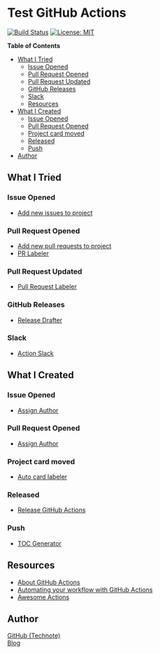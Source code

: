 # Test GitHub Actions

[![Build Status](https://github.com/technote-space/test-github-actions/workflows/Build/badge.svg)](https://github.com/technote-space/test-github-actions/actions)
[![License: MIT](https://img.shields.io/badge/License-MIT-blue.svg)](https://github.com/technote-space/jquery.marker-animation/blob/master/LICENSE)

<!-- START doctoc generated TOC please keep comment here to allow auto update -->
<!-- DON'T EDIT THIS SECTION, INSTEAD RE-RUN doctoc TO UPDATE -->
**Table of Contents**

- [What I Tried](#what-i-tried)
  - [Issue Opened](#issue-opened)
  - [Pull Request Opened](#pull-request-opened)
  - [Pull Request Updated](#pull-request-updated)
  - [GitHub Releases](#github-releases)
  - [Slack](#slack)
  - [Resources](#resources)
- [What I Created](#what-i-created)
  - [Issue Opened](#issue-opened-1)
  - [Pull Request Opened](#pull-request-opened-1)
  - [Project card moved](#project-card-moved)
  - [Released](#released)
  - [Push](#push)
- [Author](#author)

<!-- END doctoc generated TOC please keep comment here to allow auto update -->

## What I Tried

### Issue Opened
- [Add new issues to project](https://github.com/alex-page/add-new-issue-project)

### Pull Request Opened
- [Add new pull requests to project](https://github.com/alex-page/add-new-pulls-project)
- [PR Labeler](https://github.com/TimonVS/pr-labeler-action)

### Pull Request Updated
- [Pull Request Labeler](https://github.com/actions/labeler)

### GitHub Releases
- [Release Drafter](https://github.com/toolmantim/release-drafter)

### Slack
- [Action Slack](https://github.com/8398a7/action-slack)

## What I Created

### Issue Opened
- [Assign Author](https://github.com/technote-space/assign-author)

### Pull Request Opened
- [Assign Author](https://github.com/technote-space/assign-author)

### Project card moved
- [Auto card labeler](https://github.com/technote-space/auto-card-labeler)

### Released
- [Release GitHub Actions](https://github.com/technote-space/release-github-actions)

### Push
- [TOC Generator](https://github.com/technote-space/toc-generator)

## Resources
- [About GitHub Actions](https://help.github.com/ja/articles/about-github-actions)
- [Automating your workflow with GitHub Actions](https://help.github.com/en/categories/automating-your-workflow-with-github-actions)
- [Awesome Actions](https://github.com/sdras/awesome-actions)

## Author
[GitHub (Technote)](https://github.com/technote-space)  
[Blog](https://technote.space)

